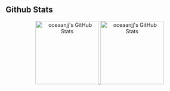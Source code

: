##    Github Stats



<div align="center" style="display: flex; justify-content: center;">
 <a href="https://git.io/streak-stats">
        <img height = "170px" src="https://github-readme-streak-stats.herokuapp.com/?user=oceaanjj&theme=jolly&hide_border=true" alt="oceaanjj's GitHub Stats" />
        <img height = "170px" src="https://github-readme-stats.vercel.app/api/top-langs/?username=oceaanjj&theme=jolly&show_icons=true&hide_border=true&layout=compact" alt="oceaanjj's GitHub Stats" />
        
 </a>
</div>








<!---
oceaanjj/oceaanjj is a ✨ special ✨ repository because its `README.md` (this file) appears on your GitHub profile.
You can click the Preview link to take a look at your changes.
--->
